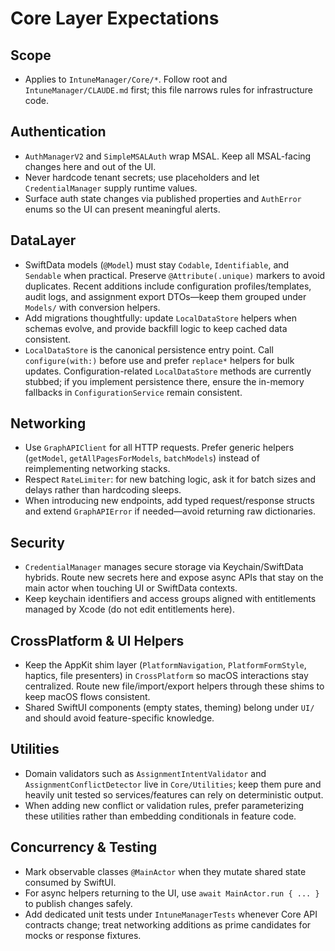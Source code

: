 # Core Layer Expectations

## Scope
- Applies to `IntuneManager/Core/*`. Follow root and `IntuneManager/CLAUDE.md` first; this file narrows rules for infrastructure code.

## Authentication
- `AuthManagerV2` and `SimpleMSALAuth` wrap MSAL. Keep all MSAL-facing changes here and out of the UI.
- Never hardcode tenant secrets; use placeholders and let `CredentialManager` supply runtime values.
- Surface auth state changes via published properties and `AuthError` enums so the UI can present meaningful alerts.

## DataLayer
- SwiftData models (`@Model`) must stay `Codable`, `Identifiable`, and `Sendable` when practical. Preserve `@Attribute(.unique)` markers to avoid duplicates. Recent additions include configuration profiles/templates, audit logs, and assignment export DTOs—keep them grouped under `Models/` with conversion helpers.
- Add migrations thoughtfully: update `LocalDataStore` helpers when schemas evolve, and provide backfill logic to keep cached data consistent.
- `LocalDataStore` is the canonical persistence entry point. Call `configure(with:)` before use and prefer `replace*` helpers for bulk updates. Configuration-related `LocalDataStore` methods are currently stubbed; if you implement persistence there, ensure the in-memory fallbacks in `ConfigurationService` remain consistent.

## Networking
- Use `GraphAPIClient` for all HTTP requests. Prefer generic helpers (`getModel`, `getAllPagesForModels`, `batchModels`) instead of reimplementing networking stacks.
- Respect `RateLimiter`: for new batching logic, ask it for batch sizes and delays rather than hardcoding sleeps.
- When introducing new endpoints, add typed request/response structs and extend `GraphAPIError` if needed—avoid returning raw dictionaries.

## Security
- `CredentialManager` manages secure storage via Keychain/SwiftData hybrids. Route new secrets here and expose async APIs that stay on the main actor when touching UI or SwiftData contexts.
- Keep keychain identifiers and access groups aligned with entitlements managed by Xcode (do not edit entitlements here).

## CrossPlatform & UI Helpers
- Keep the AppKit shim layer (`PlatformNavigation`, `PlatformFormStyle`, haptics, file presenters) in `CrossPlatform` so macOS interactions stay centralized. Route new file/import/export helpers through these shims to keep macOS flows consistent.
- Shared SwiftUI components (empty states, theming) belong under `UI/` and should avoid feature-specific knowledge.

## Utilities
- Domain validators such as `AssignmentIntentValidator` and `AssignmentConflictDetector` live in `Core/Utilities`; keep them pure and heavily unit tested so services/features can rely on deterministic output.
- When adding new conflict or validation rules, prefer parameterizing these utilities rather than embedding conditionals in feature code.

## Concurrency & Testing
- Mark observable classes `@MainActor` when they mutate shared state consumed by SwiftUI.
- For async helpers returning to the UI, use `await MainActor.run { ... }` to publish changes safely.
- Add dedicated unit tests under `IntuneManagerTests` whenever Core API contracts change; treat networking additions as prime candidates for mocks or response fixtures.
